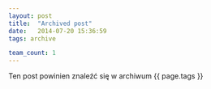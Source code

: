 ```yaml
---
layout: post
title:  "Archived post"
date:   2014-07-20 15:36:59
tags: archive

team_count: 1
---
```


Ten post powinien znaleźć się w archiwum {{ page.tags }}

